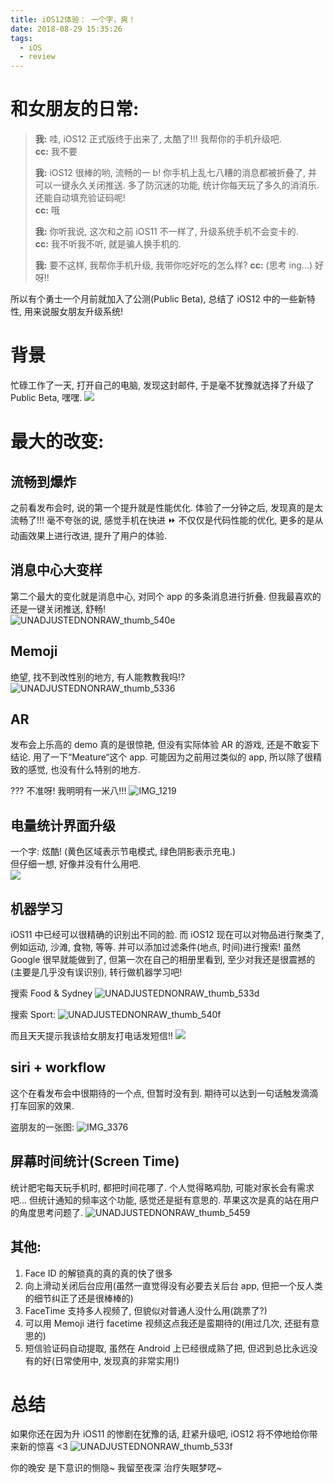 ```yaml
---
title: iOS12体验： 一个字，爽！
date: 2018-08-29 15:35:26
tags:
  - iOS
  - review
---
```


# 和女朋友的日常:

> **我:** 哇, iOS12 正式版终于出来了, 太酷了!!! 我帮你的手机升级吧.  
> **cc:** 我不要
>
> **我:** iOS12 很棒的哟, 流畅的一 b! 你手机上乱七八糟的消息都被折叠了, 并可以一键永久关闭推送. 多了防沉迷的功能, 统计你每天玩了多久的消消乐. 还能自动填充验证码呢!  
> **cc:** 哦
>
> **我:** 你听我说, 这次和之前 iOS11 不一样了, 升级系统手机不会变卡的.  
> **cc:** 我不听我不听, 就是骗人换手机的.
>
> **我:** 要不这样, 我帮你手机升级, 我带你吃好吃的怎么样?
> **cc:** (思考 ing...) 好呀!!

所以有个勇士一个月前就加入了公测(Public Beta), 总结了 iOS12 中的一些新特性, 用来说服女朋友升级系统!

<!--more-->

# 背景

忙碌工作了一天, 打开自己的电脑, 发现这封邮件, 于是毫不犹豫就选择了升级了 Public Beta, 嘿嘿.
![](/images/blog/180829_ios12_review/15355522163590.jpg)

# 最大的改变:

## 流畅到爆炸

之前看发布会时, 说的第一个提升就是性能优化. 体验了一分钟之后, 发现真的是太流畅了!!! 毫不夸张的说, 感觉手机在快进 ⏩
不仅仅是代码性能的优化, 更多的是从动画效果上进行改进, 提升了用户的体验.

## 消息中心大变样

第二个最大的变化就是消息中心, 对同个 app 的多条消息进行折叠.
但我最喜欢的还是一键关闭推送, 舒畅!  
![UNADJUSTEDNONRAW_thumb_540e](/images/blog/180829_ios12_review/UNADJUSTEDNONRAW_thumb_540e.jpg)

## Memoji

绝望, 找不到改性别的地方, 有人能教教我吗!?
![UNADJUSTEDNONRAW_thumb_5336](/images/blog/180829_ios12_review/UNADJUSTEDNONRAW_thumb_5336.jpg)

## AR

发布会上乐高的 demo 真的是很惊艳, 但没有实际体验 AR 的游戏, 还是不敢妄下结论.
用了一下“Meature“这个 app. 可能因为之前用过类似的 app, 所以除了很精致的感觉, 也没有什么特别的地方.

??? 不准呀! 我明明有一米八!!!
![IMG_1219](/images/blog/180829_ios12_review/IMG_1219.jpg)

## 电量统计界面升级

一个字: 炫酷! (黄色区域表示节电模式, 绿色阴影表示充电.)  
但仔细一想, 好像并没有什么用吧.  
![](/images/blog/180829_ios12_review/UNADJUSTEDNONRAW_thumb_5340.jpg)

## 机器学习

iOS11 中已经可以很精确的识别出不同的脸. 而 iOS12 现在可以对物品进行聚类了, 例如运动, 沙滩, 食物, 等等. 并可以添加过滤条件(地点, 时间)进行搜索! 虽然 Google 很早就能做到了, 但第一次在自己的相册里看到, 至少对我还是很震撼的(主要是几乎没有误识别), 转行做机器学习吧!

搜索 Food & Sydney
![UNADJUSTEDNONRAW_thumb_533d](/images/blog/180829_ios12_review/UNADJUSTEDNONRAW_thumb_533d.jpg)

搜索 Sport:
![UNADJUSTEDNONRAW_thumb_540f](/images/blog/180829_ios12_review/UNADJUSTEDNONRAW_thumb_540f.jpg)

而且天天提示我该给女朋友打电话发短信!!
![](/images/blog/180829_ios12_review/15355523081043.jpg)

## siri + workflow

这个在看发布会中很期待的一个点, 但暂时没有到. 期待可以达到一句话触发滴滴打车回家的效果.

盗朋友的一张图:
![IMG_3376](/images/blog/180829_ios12_review/IMG_3376.png)

## 屏幕时间统计(Screen Time)

统计肥宅每天玩手机时, 都把时间花哪了. 个人觉得略鸡肋, 可能对家长会有需求吧...
但统计通知的频率这个功能, 感觉还是挺有意思的. 苹果这次是真的站在用户的角度思考问题了.
![UNADJUSTEDNONRAW_thumb_5459](/images/blog/180829_ios12_review/UNADJUSTEDNONRAW_thumb_5459.jpg)

## 其他:

1. Face ID 的解锁真的真的真的快了很多
2. 向上滑动关闭后台应用(虽然一直觉得没有必要去关后台 app, 但把一个反人类的细节纠正了还是很棒棒的)
3. FaceTime 支持多人视频了, 但貌似对普通人没什么用(跳票了?)
4. 可以用 Memoji 进行 facetime 视频这点我还是蛮期待的(用过几次, 还挺有意思的)
5. 短信验证码自动提取, 虽然在 Android 上已经很成熟了把, 但迟到总比永远没有的好(日常使用中, 发现真的非常实用!)

# 总结

如果你还在因为升 iOS11 的惨剧在犹豫的话, 赶紧升级吧, iOS12 将不停地给你带来新的惊喜 <3
![UNADJUSTEDNONRAW_thumb_533f](/images/blog/180829_ios12_review/UNADJUSTEDNONRAW_thumb_533f.jpg)

你的晚安 是下意识的恻隐~
我留至夜深 治疗失眠梦呓~
